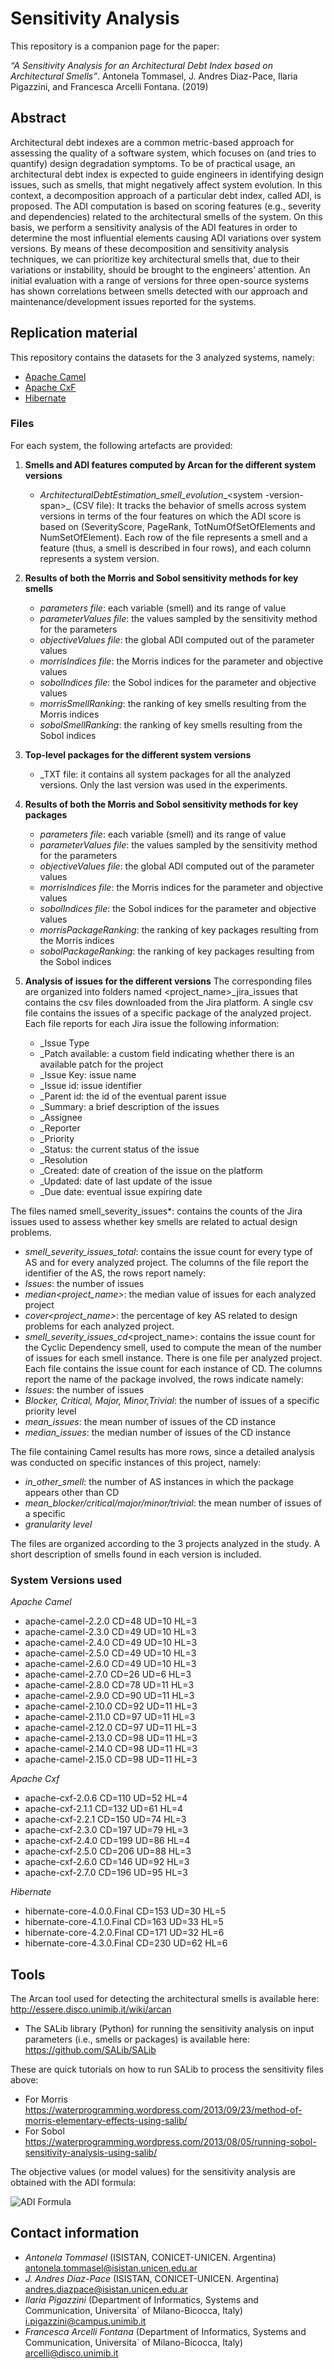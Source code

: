 # Sensitivity Analysis

This repository is a companion page for the paper:

_“A Sensitivity Analysis for an Architectural Debt Index based on Architectural Smells”_. Antonela Tommasel, J. Andres Diaz-Pace, Ilaria Pigazzini, and Francesca Arcelli Fontana. (2019)


## Abstract

Architectural debt indexes are a common metric-based approach for assessing the quality of a software system, which focuses on (and tries to quantify) design degradation symptoms. To be of practical usage, an architectural debt index is expected to guide engineers in identifying design issues, such as smells, that might negatively affect system evolution. In this context, a decomposition approach of a particular debt index, called ADI, is proposed. The ADI computation is based on scoring features (e.g., severity and dependencies) related to the architectural smells of the system. On this basis, we perform a sensitivity analysis of the ADI features in order to determine the most influential elements causing ADI variations over system versions. By means of these decomposition and sensitivity analysis techniques, we can prioritize key architectural smells that, due to their variations or instability, should be brought to the engineers’ attention. An initial evaluation with a range of versions for three open-source systems has shown correlations between smells detected with our approach and maintenance/development issues reported for the systems.

## Replication material

This repository contains the datasets for the 3 analyzed systems, namely:
 - [Apache Camel](https://github.com/tommantonela/ecsa-2019/tree/master/Apache-Camel)
 - [Apache CxF](https://github.com/tommantonela/ecsa-2019/tree/master/Apache-Cxf)
 - [Hibernate](https://github.com/tommantonela/ecsa-2019/tree/master/Hibernate)

### Files

For each system, the following artefacts are provided:

1. **Smells and ADI features computed by Arcan for the different system versions**
   - _ArchitecturalDebtEstimation_smell_evolution__<system -version-span>_ (CSV file): It tracks the behavior of smells across system versions in terms of the four features on which the ADI score is based on (SeverityScore, PageRank, TotNumOfSetOfElements and NumSetOfElement). Each row of the file represents a smell and a feature (thus, a smell is described in four rows), and each column represents a system version.
  
2. **Results of both the Morris and Sobol sensitivity methods for key smells**
   - _parameters file_:  each variable (smell) and its range of value
   - _parameterValues file_: the values sampled by the sensitivity method for the parameters
   - _objectiveValues file_: the global ADI computed out of the parameter values
   - _morrisIndices file_: the Morris indices for the parameter and objective values
   - _sobolIndices file_: the Sobol indices for the parameter and objective values
   - _morrisSmellRanking_: the ranking of key smells resulting from the Morris indices
   - _sobolSmellRanking_: the ranking of key smells resulting from the Sobol indices


3. **Top-level packages for the different system versions**
   - _TXT file: it contains all system packages for all the analyzed versions. Only the last version was used in the experiments.

4. **Results of both the Morris and Sobol sensitivity methods for key packages**
   - _parameters file_:  each variable (smell) and its range of value
   - _parameterValues file_: the values sampled by the sensitivity method for the parameters
   - _objectiveValues file_: the global ADI computed out of the parameter values
   - _morrisIndices file_: the Morris indices for the parameter and objective values
   - _sobolIndices file_: the Sobol indices for the parameter and objective values
   - _morrisPackageRanking_: the ranking of key packages resulting from the Morris indices
   - _sobolPackageRanking_: the ranking of key packages resulting from the Sobol indices

5. **Analysis of issues for the different versions** 
The corresponding files are organized into folders named <project_name>_jira_issues that contains the csv files downloaded from the Jira platform. A single csv file contains the issues of a specific package of the analyzed project. Each file reports for each Jira issue the following information:
   - _Issue Type
   - _Patch available: a custom field indicating whether there is an available patch for the project
   - _Issue Key: issue name
   - _Issue id: issue identifier
   - _Parent id: the id of the eventual parent issue
   - _Summary: a brief description of the issues
   - _Assignee
   - _Reporter
   - _Priority
   - _Status: the current status of the issue
   - _Resolution
   - _Created: date of creation of the issue on the platform
   - _Updated: date of last update of the issue
   - _Due date: eventual issue expiring date

The files named smell_severity_issues*: contains the counts of the Jira issues used to assess whether key smells are related to actual design problems.
   - _smell_severity_issues_total_: contains the issue count for every type of AS and for every analyzed project. The columns of the file report the identifier of the AS, the rows report namely:
   - _Issues_: the number of issues
   - _median<project_name>_: the median value of issues for each analyzed project
   - _cover<project_name>_: the percentage of key AS related to design problems for each analyzed project.
   - _smell_severity_issues_cd_<project_name>: contains the issue count for the Cyclic Dependency smell, used to compute the mean of the number of issues for each smell instance. There is one file per analyzed project. Each file contains the issue count for each instance of CD. The columns report the name of the package involved, the rows indicate namely:
   - _Issues_: the number of issues
   - _Blocker, Critical, Major, Minor,Trivial_: the number of issues of a specific priority level
   - _mean_issues_: the mean number of issues of the CD instance
   - _median_issues_: the median number of issues of the CD instance

The file containing Camel results has more rows, since a detailed analysis was conducted on specific instances of this project, namely:
   - _in_other_smell_: the number of AS instances in which the package appears other than CD
   - _mean_blocker/critical/major/minor/trivial_: the mean number of issues of  a specific
   - _granularity level_

The files are organized according to the 3 projects analyzed in the study. A short description of smells found in each version is included. 


### System Versions used

_Apache Camel_
- apache-camel-2.2.0 	CD=48   	UD=10    	HL=3
- apache-camel-2.3.0 	CD=49   	UD=10    	HL=3
- apache-camel-2.4.0	CD=49   	UD=10    	HL=3
- apache-camel-2.5.0 	CD=49   	UD=10    	HL=3
- apache-camel-2.6.0 	CD=49   	UD=10    	HL=3
- apache-camel-2.7.0 	CD=26   	UD=6    	HL=3
- apache-camel-2.8.0 	CD=78   	UD=11  	HL=3
- apache-camel-2.9.0 	CD=90   	UD=11   	HL=3
- apache-camel-2.10.0 	CD=92   	UD=11    	HL=3
- apache-camel-2.11.0 	CD=97   	UD=11   	HL=3
- apache-camel-2.12.0 	CD=97   	UD=11    	HL=3
- apache-camel-2.13.0 	CD=98   	UD=11    	HL=3
- apache-camel-2.14.0 	CD=98   	UD=11    	HL=3
- apache-camel-2.15.0 	CD=98  	 UD=11   	HL=3

_Apache Cxf_
- apache-cxf-2.0.6 	CD=110   	UD=52    	HL=4
- apache-cxf-2.1.1 	CD=132   	UD=61    	HL=4
- apache-cxf-2.2.1 	CD=150   	UD=74    	HL=3
- apache-cxf-2.3.0 	CD=197   	UD=79    	HL=3
- apache-cxf-2.4.0 	CD=199   	UD=86    	HL=4
- apache-cxf-2.5.0 	CD=206   	UD=88   	HL=3
- apache-cxf-2.6.0 	CD=146   	UD=92    	HL=3
- apache-cxf-2.7.0 	CD=196   	UD=95    	HL=3

_Hibernate_
- hibernate-core-4.0.0.Final 	CD=153   	UD=30    	HL=5
- hibernate-core-4.1.0.Final 	CD=163   	UD=33    	HL=5
- hibernate-core-4.2.0.Final 	CD=171   	UD=32    	HL=6
- hibernate-core-4.3.0.Final 	CD=230   	UD=62    	HL=6


## Tools
The Arcan tool used for detecting the architectural smells is available here: http://essere.disco.unimib.it/wiki/arcan

- The SALib library (Python) for running the sensitivity analysis on input parameters (i.e., smells or packages) is available here: https://github.com/SALib/SALib 

These are quick tutorials on how to run SALib to process the sensitivity files above:
- For Morris https://waterprogramming.wordpress.com/2013/09/23/method-of-morris-elementary-effects-using-salib/
- For Sobol https://waterprogramming.wordpress.com/2013/08/05/running-sobol-sensitivity-analysis-using-salib/

The objective values (or model values) for the sensitivity analysis are obtained with the ADI formula: 

![ADI Formula](https://github.com/tommantonela/ecsa-2019/blob/gh-pages/adi-formula.png)

## Contact information

- _Antonela Tommasel_ (ISISTAN, CONICET-UNICEN. Argentina) antonela.tommasel@isistan.unicen.edu.ar 
- _J. Andres Diaz-Pace_ (ISISTAN, CONICET-UNICEN. Argentina) andres.diazpace@isistan.unicen.edu.ar 
- _Ilaria Pigazzini_ (Department of Informatics, Systems and Communication, Universita` of Milano-Bicocca, Italy) i.pigazzini@campus.unimib.it 
- _Francesca Arcelli Fontana_ (Department of Informatics, Systems and Communication, Universita` of Milano-Bicocca, Italy) arcelli@disco.unimib.it 
